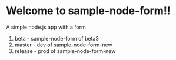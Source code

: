 # Welcome to sample-node-form!!
A simple node.js app with a form

1. beta - sample-node-form of beta3
2. master - dev of sample-node-form-new
3. release - prod of sample-node-form-new
